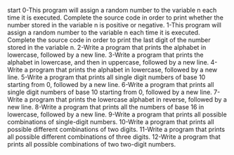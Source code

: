 start
0-This program will assign a random number to the variable n each time it is executed. Complete the source code in order to print whether the number stored in the variable n is positive or negative. 1-This program will assign a random number to the variable n each time it is executed. Complete the source code in order to print the last digit of the number stored in the variable n. 2-Write a program that prints the alphabet in lowercase, followed by a new line. 3-Write a program that prints the alphabet in lowercase, and then in uppercase, followed by a new line. 4-Write a program that prints the alphabet in lowercase, followed by a new line. 5-Write a program that prints all single digit numbers of base 10 starting from 0, followed by a new line. 6-Write a program that prints all single digit numbers of base 10 starting from 0, followed by a new line. 7-Write a program that prints the lowercase alphabet in reverse, followed by a new line. 8-Write a program that prints all the numbers of base 16 in lowercase, followed by a new line. 9-Write a program that prints all possible combinations of single-digit numbers.
 10-Write a program that prints all possible different combinations of two digits. 11-Write a program that prints all possible different combinations of three digits. 12-Write a program that prints all possible combinations of two two-digit numbers.
